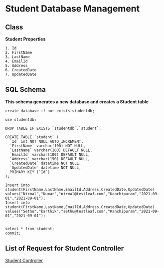 # Student Database Management

## Class
**Student**
	**Properties**
	
	1. Id
	2. FirstName
	3. LastName
	4. EmailId
	5. Address
	6. CreatedDate
	7. UpdatedDate
	
## SQL Schema	

**This schema generates a new database and creates a Student table**

```
create database if not exists studentdb;

use studentdb;

DROP TABLE IF EXISTS `studentdb`.`student`;

CREATE TABLE `student` (
  `Id` int NOT NULL AUTO_INCREMENT,
  `FirstName` varchar(100) NOT NULL,
  `LastName` varchar(100) DEFAULT NULL,
  `EmailId` varchar(100) DEFAULT NULL,
  `Address` varchar(150) DEFAULT NULL,
  `CreatedDate` datetime NOT NULL,
  `UpdatedDate` datetime NOT NULL,
  PRIMARY KEY (`Id`)
);

Insert into student(FirstName,LastName,EmailId,Address,CreatedDate,UpdatedDate) values("Nirmal","Kumar","nirmal@testleaf.com","Kanchipuram","2021-09-01","2021-09-01");
Insert into student(FirstName,LastName,EmailId,Address,CreatedDate,UpdatedDate) values("Sethu","karthik","sethu@testleaf.com","Kanchipuram","2021-09-01","2021-09-01");


select * from student;
commit;

```


## List of Request for Student Controller
[Student Controller](StudentCotrollerRequest.md)
